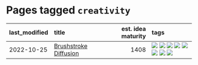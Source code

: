 # Pages tagged `creativity`

|last_modified|title|est. idea maturity|tags
|:---|:---|---:|:---|
|2022-10-25|[Brushstroke Diffusion](../brushstroke-diffusion.md)|1408|[![](https://img.shields.io/badge/tag-artisticstyletransfer-96bcc)](../tags/artisticstyletransfer.md) [![](https://img.shields.io/badge/tag-creativity-77485f)](../tags/creativity.md) [![](https://img.shields.io/badge/tag-deepgenerativemodeling-e839f4)](../tags/deepgenerativemodeling.md) [![](https://img.shields.io/badge/tag-experimental-53417a)](../tags/experimental.md) [![](https://img.shields.io/badge/tag-imageprocessing-b08442)](../tags/imageprocessing.md) [![](https://img.shields.io/badge/tag-modeltraining-e6ab9)](../tags/modeltraining.md) [![](https://img.shields.io/badge/tag-painting-abf295)](../tags/painting.md) [![](https://img.shields.io/badge/tag-wip-12f6d5)](../tags/wip.md)|